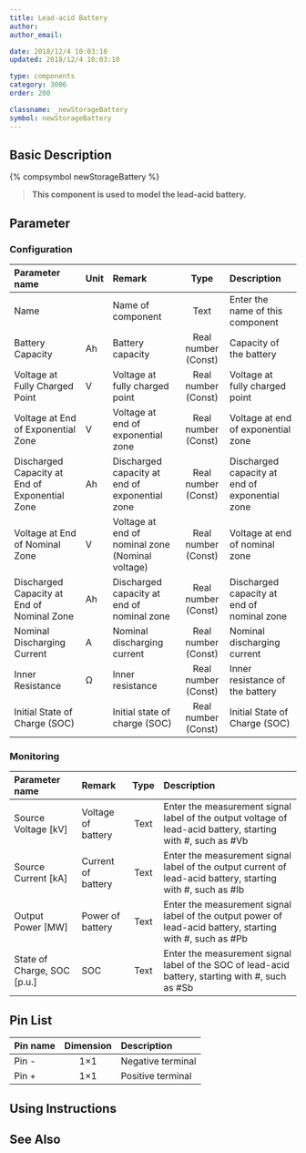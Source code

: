 ```yaml
---
title: Lead-acid Battery
author:
author_email:

date: 2018/12/4 10:03:10
updated: 2018/12/4 10:03:10

type: components
category: 3006
order: 200

classname: _newStorageBattery
symbol: newStorageBattery
---
```


## Basic Description

{% compsymbol newStorageBattery %}

> **This component is used to model the lead-acid battery.**

## Parameter

### Configuration

| Parameter name                                 | Unit | Remark                                           |        Type         | Description                                    |
| :--------------------------------------------- | :--- | :----------------------------------------------- | :-----------------: | :--------------------------------------------- |
| Name                                           |      | Name of component                                |        Text         | Enter the name of this component               |
| Battery Capacity                               | Ah   | Battery capacity                                 | Real number (Const) | Capacity of the battery                        |
| Voltage at Fully Charged Point                 | V    | Voltage at fully charged point                   | Real number (Const) | Voltage at fully charged point                 |
| Voltage at End of Exponential Zone             | V    | Voltage at end of exponential zone               | Real number (Const) | Voltage at end of exponential zone             |
| Discharged Capacity at End of Exponential Zone | Ah   | Discharged capacity at end of exponential zone   | Real number (Const) | Discharged capacity at end of exponential zone |
| Voltage at End of Nominal Zone                 | V    | Voltage at end of nominal zone (Nominal voltage) | Real number (Const) | Voltage at end of nominal zone                 |
| Discharged Capacity at End of Nominal Zone     | Ah   | Discharged capacity at end of nominal zone       | Real number (Const) | Discharged capacity at end of nominal zone     |
| Nominal Discharging Current                    | A    | Nominal discharging current                      | Real number (Const) | Nominal discharging current                    |
| Inner Resistance                               | Ω    | Inner resistance                                 | Real number (Const) | Inner resistance of the battery                |
| Initial State of Charge (SOC)                  |      | Initial state of charge (SOC)                    | Real number (Const) | Initial State of Charge (SOC)                  |

### Monitoring

| Parameter name                | Remark             | Type | Description                                                                                                 |
| :---------------------------- | :----------------- | :--: | :---------------------------------------------------------------------------------------------------------- |
| Source Voltage \[kV\]         | Voltage of battery | Text | Enter the measurement signal label of the output voltage of lead-acid battery, starting with #, such as #Vb |
| Source Current \[kA\]         | Current of battery | Text | Enter the measurement signal label of the output current of lead-acid battery, starting with #, such as #Ib |
| Output Power \[MW\]           | Power of battery   | Text | Enter the measurement signal label of the output power of lead-acid battery, starting with #, such as #Pb   |
| State of Charge, SOC \[p.u.\] | SOC                | Text | Enter the measurement signal label of the SOC of lead-acid battery, starting with #, such as #Sb            |

## Pin List

| Pin name | Dimension | Description       |
| :------- | :-------: | :---------------- |
| Pin -    |    1×1    | Negative terminal |
| Pin +    |    1×1    | Positive terminal |

## Using Instructions

## See Also
